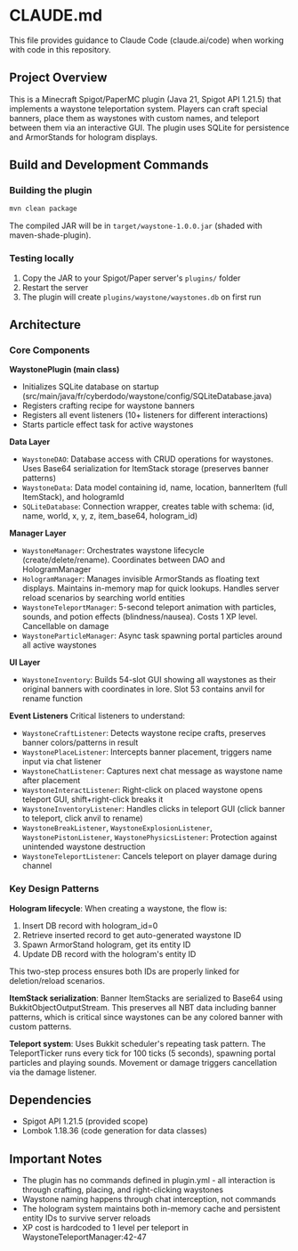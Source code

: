 # CLAUDE.md

This file provides guidance to Claude Code (claude.ai/code) when working with code in this repository.

## Project Overview

This is a Minecraft Spigot/PaperMC plugin (Java 21, Spigot API 1.21.5) that implements a waystone teleportation system. Players can craft special banners, place them as waystones with custom names, and teleport between them via an interactive GUI. The plugin uses SQLite for persistence and ArmorStands for hologram displays.

## Build and Development Commands

### Building the plugin
```bash
mvn clean package
```
The compiled JAR will be in `target/waystone-1.0.0.jar` (shaded with maven-shade-plugin).

### Testing locally
1. Copy the JAR to your Spigot/Paper server's `plugins/` folder
2. Restart the server
3. The plugin will create `plugins/waystone/waystones.db` on first run

## Architecture

### Core Components

**WaystonePlugin (main class)**
- Initializes SQLite database on startup (src/main/java/fr/cyberdodo/waystone/config/SQLiteDatabase.java)
- Registers crafting recipe for waystone banners
- Registers all event listeners (10+ listeners for different interactions)
- Starts particle effect task for active waystones

**Data Layer**
- `WaystoneDAO`: Database access with CRUD operations for waystones. Uses Base64 serialization for ItemStack storage (preserves banner patterns)
- `WaystoneData`: Data model containing id, name, location, bannerItem (full ItemStack), and hologramId
- `SQLiteDatabase`: Connection wrapper, creates table with schema: (id, name, world, x, y, z, item_base64, hologram_id)

**Manager Layer**
- `WaystoneManager`: Orchestrates waystone lifecycle (create/delete/rename). Coordinates between DAO and HologramManager
- `HologramManager`: Manages invisible ArmorStands as floating text displays. Maintains in-memory map for quick lookups. Handles server reload scenarios by searching world entities
- `WaystoneTeleportManager`: 5-second teleport animation with particles, sounds, and potion effects (blindness/nausea). Costs 1 XP level. Cancellable on damage
- `WaystoneParticleManager`: Async task spawning portal particles around all active waystones

**UI Layer**
- `WaystoneInventory`: Builds 54-slot GUI showing all waystones as their original banners with coordinates in lore. Slot 53 contains anvil for rename function

**Event Listeners**
Critical listeners to understand:
- `WaystoneCraftListener`: Detects waystone recipe crafts, preserves banner colors/patterns in result
- `WaystonePlaceListener`: Intercepts banner placement, triggers name input via chat listener
- `WaystoneChatListener`: Captures next chat message as waystone name after placement
- `WaystoneInteractListener`: Right-click on placed waystone opens teleport GUI, shift+right-click breaks it
- `WaystoneInventoryListener`: Handles clicks in teleport GUI (click banner to teleport, click anvil to rename)
- `WaystoneBreakListener`, `WaystoneExplosionListener`, `WaystonePistonListener`, `WaystonePhysicsListener`: Protection against unintended waystone destruction
- `WaystoneTeleportListener`: Cancels teleport on player damage during channel

### Key Design Patterns

**Hologram lifecycle**: When creating a waystone, the flow is:
1. Insert DB record with hologram_id=0
2. Retrieve inserted record to get auto-generated waystone ID
3. Spawn ArmorStand hologram, get its entity ID
4. Update DB record with the hologram's entity ID

This two-step process ensures both IDs are properly linked for deletion/reload scenarios.

**ItemStack serialization**: Banner ItemStacks are serialized to Base64 using BukkitObjectOutputStream. This preserves all NBT data including banner patterns, which is critical since waystones can be any colored banner with custom patterns.

**Teleport system**: Uses Bukkit scheduler's repeating task pattern. The TeleportTicker runs every tick for 100 ticks (5 seconds), spawning portal particles and playing sounds. Movement or damage triggers cancellation via the damage listener.

## Dependencies

- Spigot API 1.21.5 (provided scope)
- Lombok 1.18.36 (code generation for data classes)

## Important Notes

- The plugin has no commands defined in plugin.yml - all interaction is through crafting, placing, and right-clicking waystones
- Waystone naming happens through chat interception, not commands
- The hologram system maintains both in-memory cache and persistent entity IDs to survive server reloads
- XP cost is hardcoded to 1 level per teleport in WaystoneTeleportManager:42-47